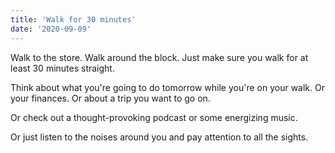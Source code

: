 ```yaml
---
title: 'Walk for 30 minutes'
date: '2020-09-09'
---
```


Walk to the store. Walk around the block. Just make sure you walk for at least 30 minutes straight.

Think about what you're going to do tomorrow while you're on your walk. Or your finances. Or about a trip you want to go on.

Or check out a thought-provoking podcast or some energizing music.

Or just listen to the noises around you and pay attention to all the sights.